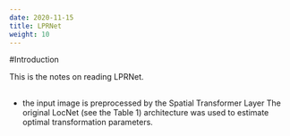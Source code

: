 ```yaml
---
date: 2020-11-15
title: LPRNet
weight: 10
---
```


#Introduction

This is the notes on reading LPRNet.


##

- the input image is preprocessed by the Spatial Transformer Layer The original
  LocNet (see the Table 1) architecture was used to estimate optimal
  transformation parameters.


